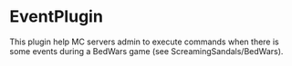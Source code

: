 # EventPlugin
This plugin help MC servers admin to execute commands when there is some events during a BedWars game (see ScreamingSandals/BedWars).
